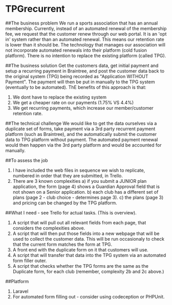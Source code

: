 # TPGrecurrent

##The business problem
We run a sports association that has an annual membership. Currently, instead of an automated renewal of the membership fee, we request that the customer renew through our web portal. It is an 'opt in' system rather than an automated renewal. This means our retention rate is lower than it should be. The technology that manages our association will not incorporate automated renewals into their platform (cold fusion platform). There is no intention to replace the existing platform (called TPG).

##The business solution
Get the customers data,  get initial payment and setup a recurring payment  in Braintree, and post the customer data back to the original system (TPG) being recorded as "Application WITHOUT Payment". The payment will then be put in manually to the TPG system (eventually to be automated). ThE benefits of this approach is that:

1. We dont have to replace the existing system
2. We get a cheaper rate on our payments (1.75% VS 4.4%)
3. We get recurring payments, which increase our member/customer retention rate.

##The technical challenge
We would like to get the data ourselves via a duplicate set of forms, take payment via a 3rd party recurrent payment platform (such as Braintree), and the automatically submit the customer data to TPG platform without payment.
The automated payment renewal would then happen via the 3rd party platform and would be accounted for manually.

##To assess the job
1. I have included the web files in sequence we wish to replicate, numbered in order that they are submitted, in Trello.
2. There are 3 known complexities 
a) if you submit a JUNIOR plan application, the form (page 4) shows a Guardian Approval field that is not shown on a Senior application.
b) each club has a different set of plans (page 2 - club choice - determines page 3).
c) the plans (page 3) and pricing can be changed by the TPG platform.

##What I need - see Trello for actual tasks. (This is overview).
1. A script that will pull out all relevant fields from each page, that considers the complexities above.
2. A script that will then put those fields into a new webpage that will be used to collect the customer data. This will be run occasionaly to check that the current form matches the form at TPG.
3. A front end with the duplicate form on it that customers will use.
4. A script that will transfer that data into the TPG system via an automated form filler outer.
5. A script that checks whether the TPG forms are the same as the Duplicate form, for each club (remember, complexity 2b and 2c above.)

##Platform
1. Laravel
2. For automated form filling out - consider using codeception or PHPUnit.









